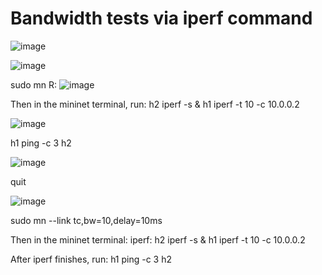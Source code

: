 # Bandwidth tests via iperf command

![image](https://github.com/user-attachments/assets/7bf7cafe-46ba-4495-8575-72754974ed7b)

![image](https://github.com/user-attachments/assets/e16eddcb-4862-4c7b-bedd-2bb3682c6551)

sudo mn
R:
![image](https://github.com/user-attachments/assets/ba5301af-136a-4b58-a327-5e4af38ca698)

  
Then in the mininet terminal, run:
h2 iperf -s &
h1 iperf -t 10 -c 10.0.0.2

![image](https://github.com/user-attachments/assets/b45942a0-731f-49f0-a722-a283ee897138)

h1 ping -c 3 h2

![image](https://github.com/user-attachments/assets/8bf016f4-c7ab-4039-b12b-45050a1b436d)

quit

![image](https://github.com/user-attachments/assets/24fb128c-0238-4dfc-b8ed-855de3027af2)

sudo mn --link tc,bw=10,delay=10ms

Then in the mininet terminal:
iperf:
h2 iperf -s &
h1 iperf -t 10 -c 10.0.0.2

After iperf finishes, run:
h1 ping -c 3 h2

 

